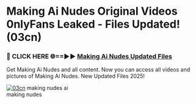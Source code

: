 # Making Ai Nudes Original Videos 0nlyFans Leaked - Files Updated! (03cn)

<h3>🔴 CLICK HERE 🌐==►► <a href="https://tinyurl.com/yrmya6cz" rel="nofollow">Making Ai Nudes Updated Files</a></h3>

Get Making Ai Nudes and all content. Now you can access all videos and pictures of Making Ai Nudes. New Updated Files 2025!

[![03cn](https://i.imgur.com/FMdXYCs.gif)](https://tinyurl.com/yrmya6cz)
making nudes ai<br>
making nudes